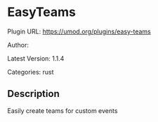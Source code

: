 # EasyTeams

Plugin URL: https://umod.org/plugins/easy-teams

Author: 

Latest Version: 1.1.4

Categories: rust

## Description

Easily create teams for custom events
